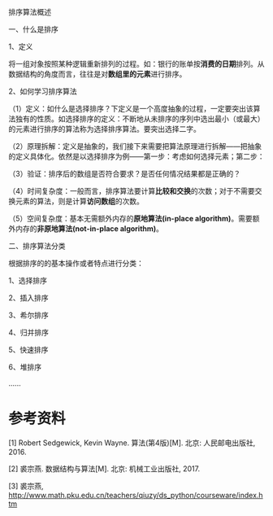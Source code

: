 排序算法概述

一、什么是排序

1、定义

将一组对象按照某种逻辑重新排列的过程。如：银行的账单按**消费的日期**排列。从数据结构的角度而言，往往是对**数组里的元素**进行排序。

2、如何学习排序算法

（1）定义：如什么是选择排序？下定义是一个高度抽象的过程，一定要突出该算法独有的性质。如选择排序的定义：不断地从未排序的序列中选出最小（或最大）的元素进行排序的算法称为选择排序算法。要突出选择二字。

（2）原理拆解：定义是抽象的，我们接下来需要把算法原理进行拆解——把抽象的定义具体化。依然是以选择排序为例——第一步：考虑如何选择元素；第二步：

（3）验证：排序后的数组是否符合要求？是否任何情况结果都是正确的？

（4）时间复杂度：一般而言，排序算法要计算**比较和交换**的次数；对于不需要交换元素的算法，则是计算**访问数组**的次数。

（5）空间复杂度：基本无需额外内存的**原地算法(in-place algorithm)**。需要额外内存的**非原地算法(not-in-place algorithm)**。

二、排序算法分类

根据排序的的基本操作或者特点进行分类：

1、选择排序

2、插入排序

3、希尔排序

4、归并排序

5、快速排序

6、堆排序

......

# 参考资料

[1] Robert Sedgewick, Kevin Wayne. 算法(第4版)[M]. 北京: 人民邮电出版社, 2016.

[2] 裘宗燕. 数据结构与算法[M]. 北京:  机械工业出版社, 2017.

[3] 裘宗燕, http://www.math.pku.edu.cn/teachers/qiuzy/ds_python/courseware/index.htm